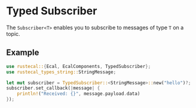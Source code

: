 # Typed Subscriber

The `Subscriber<T>` enables you to subscribe to messages of type `T` on a topic.

## Example

```rust
use rustecal::{Ecal, EcalComponents, TypedSubscriber};
use rustecal_types_string::StringMessage;

let mut subscriber = TypedSubscriber::<StringMessage>::new("hello")?;
subscriber.set_callback(|message| {
    println!("Received: {}", message.payload.data)
});
```
